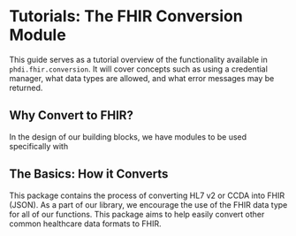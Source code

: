 # Tutorials: The FHIR Conversion Module

This guide serves as a tutorial overview of the functionality available in `phdi.fhir.conversion`. It will cover concepts such as using a credential manager, what data types are allowed, and what error messages may be returned. 

## Why Convert to FHIR?
In the design of our building blocks, we have modules to be used specifically with 

## The Basics: How it Converts
This package contains the process of converting HL7 v2 or CCDA into FHIR (JSON). As a part of our library, we encourage the use of the FHIR data type for all of our functions. This package aims to help easily convert other common healthcare data formats to FHIR. 

